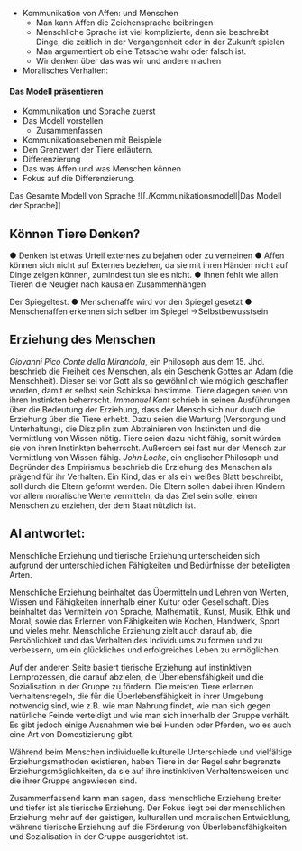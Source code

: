 

- Kommunikation von Affen: und Menschen
	- Man kann Affen die Zeichensprache beibringen
	- Menschliche Sprache ist viel komplizierte, denn sie beschreibt Dinge, die zeitlich in der Vergangenheit oder in der Zukunft spielen
	- Man argumentiert ob eine Tatsache wahr oder falsch ist.
	- Wir denken über das was wir und andere machen
- Moralisches Verhalten:


#### Das Modell präsentieren 
- Kommunikation und Sprache zuerst 
- Das Modell vorstellen
	- Zusammenfassen
- Kommunikationsebenen mit Beispiele
- Den Grenzwert der Tiere erläutern.
- Differenzierung
- Das was Affen und was Menschen können
- Fokus auf die Differenzierung.


 Das Gesamte Modell von Sprache
![[./Kommunikationsmodell|Das Modell der Sprache]]

## Können Tiere Denken?

● Denken ist etwas Urteil externes zu bejahen oder zu verneinen
● Affen können sich nicht auf Externes beziehen, da sie mit ihren Händen nicht auf Dinge zeigen können, zumindest tun sie es nicht.
● Ihnen fehlt wie allen Tieren die Neugier nach kausalen Zusammenhängen 

Der Spiegeltest:
● Menschenaffe wird vor den Spiegel gesetzt
● Menschenaffen erkennen sich selber im Spiegel →Selbstbewusstsein


## Erziehung des Menschen

*Giovanni Pico Conte della Mirandola*, ein Philosoph aus dem 15. Jhd. beschrieb die Freiheit des Menschen, als ein Geschenk Gottes an Adam (die Menschheit). Dieser sei vor Gott als so gewöhnlich wie möglich geschaffen worden, damit er selbst sein Schicksal bestimme. Tiere dagegen seien von ihren Instinkten beherrscht. 
*Immanuel Kant* schrieb in seinen Ausführungen über die Bedeutung der Erziehung, dass der Mensch sich nur durch die Erziehung über die Tiere erhebt. Dazu seien die Wartung (Versorgung und Unterhaltung), die Disziplin zum Abtrainieren von Instinkten und die Vermittlung von Wissen nötig. Tiere seien dazu nicht fähig, somit würden sie von ihren Instinkten beherrscht. Außerdem sei fast nur der Mensch zur Vermittlung von Wissen fähig. 
*John Locke*, ein englischer Philosoph und Begründer des Empirismus beschrieb die Erziehung des Menschen als prägend für ihr Verhalten. Ein Kind, das er als ein weißes Blatt beschreibt, soll durch die Eltern geformt werden. Die Eltern sollen dabei ihren Kindern vor allem moralische Werte vermitteln, da das Ziel sein solle, einen Menschen zu erziehen, der dem Staat nützlich ist. 

## AI antwortet:

Menschliche Erziehung und tierische Erziehung unterscheiden sich aufgrund der unterschiedlichen Fähigkeiten und Bedürfnisse der beteiligten Arten.

Menschliche Erziehung beinhaltet das Übermitteln und Lehren von Werten, Wissen und Fähigkeiten innerhalb einer Kultur oder Gesellschaft. Dies beinhaltet das Vermitteln von Sprache, Mathematik, Kunst, Musik, Ethik und Moral, sowie das Erlernen von Fähigkeiten wie Kochen, Handwerk, Sport und vieles mehr. Menschliche Erziehung zielt auch darauf ab, die Persönlichkeit und das Verhalten des Individuums zu formen und zu verbessern, um ein glückliches und erfolgreiches Leben zu ermöglichen.

Auf der anderen Seite basiert tierische Erziehung auf instinktiven Lernprozessen, die darauf abzielen, die Überlebensfähigkeit und die Sozialisation in der Gruppe zu fördern. Die meisten Tiere erlernen Verhaltensregeln, die für die Überlebensfähigkeit in ihrer Umgebung notwendig sind, wie z.B. wie man Nahrung findet, wie man sich gegen natürliche Feinde verteidigt und wie man sich innerhalb der Gruppe verhält. Es gibt jedoch einige Ausnahmen wie bei Hunden oder Pferden, wo es auch eine Art von Domestizierung gibt.

Während beim Menschen individuelle kulturelle Unterschiede und vielfältige Erziehungsmethoden existieren, haben Tiere in der Regel sehr begrenzte Erziehungsmöglichkeiten, da sie auf ihre instinktiven Verhaltensweisen und die ihrer Gruppe angewiesen sind.

Zusammenfassend kann man sagen, dass menschliche Erziehung breiter und tiefer ist als tierische Erziehung. Der Fokus liegt bei der menschlichen Erziehung mehr auf der geistigen, kulturellen und moralischen Entwicklung, während tierische Erziehung auf die Förderung von Überlebensfähigkeiten und Sozialisation in der Gruppe ausgerichtet ist.